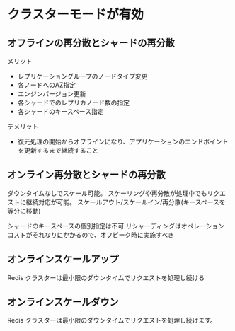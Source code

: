 # クラスターモードが有効

## オフラインの再分散とシャードの再分散

メリット

- レプリケーショングループのノードタイプ変更
- 各ノードへのAZ指定
- エンジンバージョン更新
- 各シャードでのレプリカノード数の指定
- 各シャードのキースペース指定

デメリット

- 復元処理の開始からオフラインになり、アプリケーションのエンドポイントを更新するまで継続すること

## オンライン再分散とシャードの再分散
ダウンタイムなしでスケール可能。
スケーリングや再分散が処理中でもリクエストに継続対応が可能。
スケールアウト/スケールイン/再分散(キースペースを等分に移動)

シャードのキースペースの個別指定は不可
リシャーディングはオペレーションコストがそれなりにかかるので、オフピーク時に実施すべき

## オンラインスケールアップ
Redis クラスターは最小限のダウンタイムでリクエストを処理し続ける

## オンラインスケールダウン
Redis クラスターは最小限のダウンタイムでリクエストを処理し続けます。

